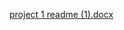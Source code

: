 [project 1 readme (1).docx](https://github.com/kennedykno/gitsandbox/files/10212851/project.1.readme.1.docx)
